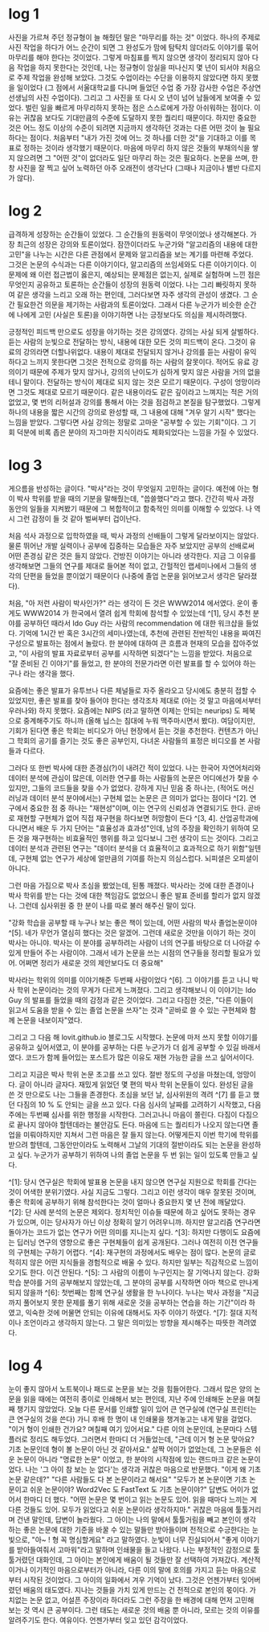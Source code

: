 # log 1
사진을 가르쳐 주던 정규형이 늘 해줬던 말은 "마무리를 하는 것" 이었다.
하나의 주제로 사진 작업을 하다가 어느 순간이 되면 그 완성도가 맘에 탐탁치 않더라도 이야기를 묶어 마무리를 해야 한다는 것이었다.
그렇게 마침표를 찍지 않으면 생각이 정리되지 않아 다음 작업을 하지 못한다는 것인데, 나는 정규형이 암실을 떠나신지 몇 년이 되서야 처음으로 주제 작업을 완성해 보았다.
그것도 수업이라는 수단을 이용하지 않았다면 하지 못했을 일이었다 (그 점에서 서울대학교를 다니며 들었던 수업 중 가장 감사한 수업은 주상연 선생님의 사진 수업이다).
그리고 그 사진을 또 다시 오 년이 넘어 남들에게 보여줄 수 있었다.
벌린 일을 빠르게 마무리하지 못하는 점은 스스로에게 가장 아쉬워하는 점이다.
이유는 귀찮음 보다도 기대만큼의 수준에 도달하지 못한 퀄리티 때문이다.
하지만 중요한 것은 어느 정도 이상의 수준이 되려면 지금까지 생각하던 것과는 다른 어떤 것이 늘 필요하다는 점이다.
처음부터 "내가 가진 것에 어느 것 하나를 더한 것"을 기대하고 이를 목표로 정하는 것이라 생각했기 때문이다.
마음에 마무리 하지 않은 것들의 부채의식을 쌓지 않으려면 그 "어떤 것"이 없더라도 일단 마무리 하는 것은 필요하다.
논문을 쓰며, 한창 사진을 잘 찍고 싶어 노력하던 아주 오래전이 생각난다 (그때나 지금이나 별반 다르지가 않다).

# log 2
급격하게 성장하는 순간들이 있었다. 그 순간들의 원동력이 무엇이었나 생각해본다.
가장 최근의 성장은 강의와 토론이었다.
잠깐이더라도 누군가와 "알고리즘의 내용에 대한 고민"을 나누는 시간은 다른 관점에서 문제와 알고리즘을 보는 계기를 마련해 주었다.
그것은 논문의 수식과는 다른 이야기이다, 알고리즘의 쓰임세와도 다른 이야기이다.
이 문제에 왜 이런 접근법이 옳은지, 예상되는 문제점은 없는지, 실제로 실험하며 느낀 점은 무엇인지 공유하고 토론하는 순간들이 성장의 원동력 이었다.
나는 그리 빠릿하지 못하여 같은 생각을 느리고 오래 하는 편인데, 그러다보면 자주 생각의 관성이 생겼다.
그 순간 필요한건 의문을 제기하는 사람과의 토론이었다.
그래서 다른 누군가가 비슷한 순간에 나에게 고민 (사실은 토론)을 이야기하면 나는 긍정보다도 의심을 제시하려했다.

긍정적인 피드백 만으로도 성장을 야기하는 것은 강의였다.
강의는 사실 되게 살벌하다.
듣는 사람의 눈빛으로 전달하는 방식, 내용에 대한 모든 것의 피드백이 온다.
그것이 유료의 강의라면 더할나위없다.
내용이 제대로 전달되지 않거나 강의를 듣는 사람이 유익하다고 느끼지 못한다면 그것은 전적으로 강의를 하는 사람의 잘못이다.
적어도 유료 강의이기 때문에 주제가 맞지 않거나, 강의의 난이도가 심하게 맞지 않은 사람을 거의 없을테니 말이다.
전달하는 방식이 제대로 되지 않는 것은 모르기 때문이다. 구성이 엉망이라면 그것도 제대로 모르기 때문이다.
같은 내용이라도 같은 깊이라고 느껴지는 적은 거의 없었고, 몇 번의 리허설과 강의를 통해서 아는 것을 점검하고 본질을 탐구했었다.
그렇게 하나의 내용을 짧은 시간의 강의로 완성할 때, 그 내용에 대해 "겨우 알기 시작" 했다는 느낌을 받았다.
그렇다면 사실 강의는 정말로 고마운 "공부할 수 있는 기회"이다.
그 기회 덕분에 비록 좁은 분야의 자그마한 지식이라도 체화되었다는 느낌을 가질 수 있었다.

# log 3
게으름을 반성하는 글이다. "박사"라는 것이 무엇일지 고민하는 글이다.
예전에 아는 형이 박사 학위를 받을 때의 기분을 말해줬는데, "씁쓸했다"라고 했다.
간간히 박사 과정 동안의 일들을 지켜봤기 때문에 그 복합적이고 함축적인 의미를 이해할 수 있었다.
나 역시 그런 감정이 들 것 같아 벌써부터 겁이난다.

처음 석사 과정으로 입학하였을 때, 박사 과정의 선배들이 그렇게 달라보이지는 않았다.
물론 뛰어난 개발 실력이나 공부에 집중하는 모습들은 자주 보았지만 공부의 선배로써 어떤 존경심 같은 것은 들지 않았다.
건방진 이야기는 아니라 생각한다.
지금 그 이유를 생각해보면 그들의 연구를 제대로 들어본 적이 없고, 간헐적인 랩세미나에서 그들의 생각의 단편을 들었을 뿐이었기 때문이다 (나중에 졸업 논문을 읽어보고서 생각은 달라졌다).

처음, "아 저런 사람이 박사인가?" 라는 생각이 든 것은 WWW2014 에서였다.
운이 좋게도 WWW2014 가 한국에서 열려 쉽게 학회에 참석할 수 있었는데 ^[1], 당시 추천 분야를 공부하던 때라서 Ido Guy 라는 사람의 recommendation 에 대한 워크샵을 들었다.
기억에 1시간 반 혹은 3시간의 세미나였는데, 추천에 관련된 전반적인 내용을 짜여진 구성으로 발표하는 점에서 놀랐다.
한 분야에 대하여 큰 흐름과 현재의 모습을 잡아주었고, "이 사람의 발표 자료로부터 공부를 시작하면 되겠다"는 느낌을 받았다.
처음으로 "잘 준비된 긴 이야기"를 들었고, 한 분야의 전문가라면 이런 발표를 할 수 있어야 하는구나 라는 생각을 했다.

요즘에는 좋은 발표가 유투브나 다른 체널들로 자주 올라오고 당시에도 충분히 접할 수 있었지만, 좋은 발표를 찾아 들어야 한다는 생각조차 제대로 (아는 것 말고 마음에서부터 우러나와) 하지 못했다.
요즘에는 NIPS (라고 말하면 이제는 안되는 neurips) 도 페북으로 중계해주기도 하니까 (올해 닙스는 침대에 누워 맥주마시면서 봤다).
여담이지만, 기회가 된다면 좋은 학회는 비디오가 아닌 현장에서 듣는 것을 추천한다.
컨텐츠가 아닌 그 학회의 공기를 즐기는 것도 좋은 공부인지, 다녀온 사람들의 표정은 비디오를 본 사람들과 다르다.

그러다 또 한번 박사에 대한 존경심(?)이 내려간 적이 있었다.
나는 한국어 자연어처리와 데이터 분석에 관심이 많은데, 이러한 연구를 하는 사람들의 논문은 어디에선가 찾을 수 있지만, 그들의 코드들을 찾을 수가 없었다.
강하게 지닌 믿음 중 하나는, (적어도 머신 러닝과 데이터 분석 분야에서는) 구현체 없는 논문은 큰 의미가 없다는 점이다 ^[2].
연구에서 중요한 점 중 하나는 "재현성"이며, 이는 연구의 신뢰성과 연결되기도 한다.
곧바로 재현할 구현체가 없어 직접 재구현을 하다보면 허망함이 든다 ^[3, 4].
산업공학과에 다니면서 배운 두 가지 단어는 "효율성과 효과성"인데, 남의 주장을 확인하기 위하여 모든 것을 재구현하는 비효율적인 행위를 하고 있다보니 그런 생각이 드는 것이다.
그리고 데이터 분석과 관련된 연구는 "데이터 분석을 더 효율적이고 효과적으로 하기 위함"일텐데, 구현체 없는 연구가 세상에 얼만큼의 기여를 하는지 의심스럽다.
뇌피셜은 오피셜이 아니다.

그런 마음 가짐으로 박사 초심을 봤었는데, 된통 깨졌다.
박사라는 것에 대한 존경이나 박사 학위를 받는 다는 것에 대한 책임감도 없었으니 좋은 발표 준비를 할리가 없지 않겠나.
그런데 심사위원 중 한 분이 나를 따로 불러 해주신 말이 있다.

  "강화 학습을 공부할 때 누구나 보는 좋은 책이 있는데, 어떤 사람의 박사 졸업논문이야 ^[5].
   네가 무언가 열심히 했다는 것은 알겠어. 그런데 새로운 것만을 이야기 하는 것이 박사는 아니야.
   박사는 이 분야를 공부하려는 사람이 너의 연구를 바탕으로 더 나아갈 수 있게 만들어 주는 사람이야.
   그래서 네가 논문을 쓰는 시점의 연구들을 정리할 필요가 있어. 어쩌면 정리가 새로운 것의 제안보다도 더 중요해"

박사라는 학위의 의미를 이야기해준 두번째 사람이었다 ^[6].
그 이야기를 듣고 나니 박사 학위 논문이라는 것의 무게가 다르게 느껴졌다.
그리고 생각해보니 이 이야기는 Ido Guy 의 발표를 들었을 때의 감정과 같은 것이었다.
그리고 다짐한 것은, "다른 이들이 읽고서 도움을 받을 수 있는 졸업 논문을 쓰자"는 것과 "곧바로 쓸 수 있는 구현체와 함께 논문을 내보이자"였다.

그리고 그 다음 해 lovit.github.io 블로그도 시작했다.
논문에 마저 쓰지 못할 이야기를 공유하고 싶어서였고, 이 분야를 공부하는 다른 누군가가 더 쉽게 공부할 수 있길 바래서였다.
코드가 함께 들어있는 포스트가 많은 이유도 재현 가능한 글을 쓰고 싶어서이다.

그리고 지금은 박사 학위 논문 초고를 쓰고 있다.
절반 정도의 구성을 마쳤는데, 엉망이다. 글이 아니라 글자다.
재밌게 읽었던 몇 편의 박사 학위 논문들이 있다. 완성된 글을 쓴 것 만으로도 나는 그들을 존경한다.
초심을 보던 날, 심사위원의 격려 ^[7] 를 듣고 했던 다짐의 10 % 도 안되는 글을 쓰고 있다.
다음 심사의 날짜를 고려하기 시작했고, 다음 주에는 두번째 심사를 위한 행정을 시작한다.
그러고나니 마음이 쫄린다. 다짐이 다짐으로 끝나지 않아야 할텐데라는 불안감도 든다.
마음에 드는 퀄리티가 나오지 않는다면 졸업을 미뤄야하지만 지쳐서 그런 마음은 잘 들지 않는다.
어떻게든지 이번 학기에 학위를 받으려 할텐데, 그동안만이라도 노력해서 그날의 기대의 절반이라도 되는 논문을 완성하고 싶다.
누군가가 공부하기 위하여 나의 졸업 논문을 두 번 읽는 일이 있도록 만들고 싶다.



^[1]: 당시 연구실은 학회에 발표용 논문을 내지 않으면 연구실 지원으로 학회를 간다는 것이 어색한 분위기였다. 사실 지금도 그렇다. 그리고 이런 생각이 매우 잘못된 것이며, 좋은 학회에 공부하기 위해 참석한다는 것이 얼마나 중요한지 몇 년 전에 깨달았다.
^[2]: 단 사례 분석의 논문은 제외다. 정치적인 이슈들 때문에 하고 싶어도 못하는 경우가 있으며, 이는 당사자가 아닌 이상 정확히 알기 어려우니까. 하지만 알고리즘 연구라면 돌아가는 코드가 없는 연구가 어떤 의미를 지니는지 싶다.
^[3]: 하지만 다행이도 요즘에는 딥러닝 연구의 영향으로 좋은 구현체들이 쉽게 공개된다. 그러나 여전히 이전 연구들의 구현체는 구하기 어렵다.
^[4]: 재구현의 과정에서도 배우는 점이 많다. 논문의 글로 적히지 않은 어떤 지식들을 경험적으로 배울 수 있다. 하지만 일부는 직감적으로 느낌이 오기도 한다. 이건 안된다.
^[5]: 그 사람의 이름이 누구인지는 잘 기억나지 않는다. 강화 학습 분야를 거의 공부해보지 않았는데, 그 분야의 공부를 시작하면 아마 책으로 만나게 되지 않을까
^[6]: 첫번째는 함께 연구실 생활을 한 누나이다. 누나는 박사 과정을 "지금까지 풀어보지 못한 문제를 풀기 위해 새로운 것을 공부하는 연습을 하는 기간"이라 하였고, 익숙한 것에 머물면 안되는 이유에 대해서도 자주 이야기 하였다.
^[7]: 절대 지적이나 조언이라고 생각하지 않는다. 그 말은 의미있는 방향을 제시해주는 따뜻한 격려였다.

# log 4
눈이 좋지 않아서 노트북이나 패드로 논문을 보는 것을 힘들어한다.
그래서 많은 양의 논문을 읽을 때에는 여전히 종이로 인쇄해서 보는 편인데, 지난 주에 인쇄해둔 논문을 며칠째 챙기지 않았었다.
오늘 다른 문서를 인쇄할 일이 있어 큰 연구실에 (연구실 프린터는 큰 연구실의 것을 쓴다) 가니 후배 한 명이 내 인쇄물을 챙겨놓고는 내게 말을 걸었다.
"이거 형이 인쇄한 건가요? 며칠째 여기 있어서요."
다른 이의 논문인데, 논문마다 스템플러로 정리도 해두었다.
그러면서 한마디 더 거들었는데, "근데 이거 형 논문 맞아요? 기초 논문인데 형이 볼 논문이 아닌 것 같아서요."
살짝 어이가 없었는데, 그 논문들은 쉬운 논문이 아니라 "명료한 논문" 이었고, 한 분야의 시작점에 있는 랜드마크 같은 논문이었다.
나는 '그 아이 참 보는 눈 없다'는 생각과 귀찮은 마음으로 반문했다.
"이게 왜 기초 논문 같은데?"
"다른 사람들도 다 본 논문이라고 해서요"
"모두가 본 논문이면 기초 논문이고 쉬운 논문이야? Word2Vec 도 FastText 도 기초 논문이야?"
답변도 어이가 없어서 한마디 더 했다.
"어떤 논문은 몇 번이고 읽는 논문도 있어. 읽을 때마다 느끼는 게 다른 것들도 있어. 모두가 읽었다고 쉬운 논문이라 생각하지마."
귀찮은 마음에 툴툴거리며 건낸 말인데, 답변이 놀라웠다.
그 아이는 나의 말에서 툴툴거림을 빼고 본인이 생각하는 좋은 논문에 대한 기준을 바꿀 수 있는 말들만 받아들이며 전적으로 수긍한다는 눈빛으로,
"아~ ! 형 꼭 명심할게요" 라고 말하였다.
눈빛이 너무 진실되어서 "좋게 이야기를 받아들여줘서 고마워"라고 말하며 인쇄물을 들고 나왔다.
나는 부정적인 감정으로 툴툴거렸던 대화인데, 그 아이는 본인에게 배움이 될 것들만 잘 선택하여 가져갔다.
계산적이거나 이기적인 마음으로부터가 아니라, 다른 이의 말에 호의를 가지고 듣는 마음으로부터 시작된 것이었다.
그 아이의 일화에서 겨우 기억이 났다. 그것은 언젠가부터 잊어버렸던 배움의 태도였다.
지나는 것들을 가치 있게 만드는 건 전적으로 본인의 몫이다.
가치없는 논문 없고, 어설픈 주장이라 하더라도 그런 주장을 한 배경에 대해 먼저 고민해 보는 것 역시 큰 공부이다.
그런 태도는 새로운 것의 배움 뿐 아니라, 모르는 것의 이유를 알려주기도 한다. 여유이다.
언젠가부터 잊고 있던 감각이었다.
